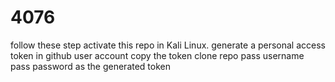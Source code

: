 # 4076

follow these step activate this repo in Kali Linux.
generate a personal access token in github user account
copy the token
clone repo
pass username
pass password as the generated token
